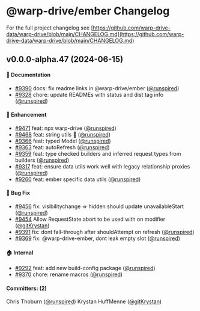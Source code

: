 # @warp-drive/ember Changelog

For the full project changelog see [https://github.com/warp-drive-data/warp-drive/blob/main/CHANGELOG.md](https://github.com/warp-drive-data/warp-drive/blob/main/CHANGELOG.md)

## v0.0.0-alpha.47 (2024-06-15)

#### :memo: Documentation

* [#9390](https://github.com/warp-drive-data/warp-drive/pull/9390) docs: fix readme links in @warp-drive/ember ([@runspired](https://github.com/runspired))
* [#9328](https://github.com/warp-drive-data/warp-drive/pull/9328) chore: update READMEs with status and dist tag info ([@runspired](https://github.com/runspired))

#### :rocket: Enhancement

* [#9471](https://github.com/warp-drive-data/warp-drive/pull/9471) feat: npx warp-drive ([@runspired](https://github.com/runspired))
* [#9468](https://github.com/warp-drive-data/warp-drive/pull/9468) feat: string utils 🌌  ([@runspired](https://github.com/runspired))
* [#9366](https://github.com/warp-drive-data/warp-drive/pull/9366) feat: typed Model ([@runspired](https://github.com/runspired))
* [#9363](https://github.com/warp-drive-data/warp-drive/pull/9363) feat: <Request /> autoRefresh ([@runspired](https://github.com/runspired))
* [#9359](https://github.com/warp-drive-data/warp-drive/pull/9359) feat: type checked builders and inferred request types from builders ([@runspired](https://github.com/runspired))
* [#9317](https://github.com/warp-drive-data/warp-drive/pull/9317) feat: ensure data utils work well with legacy relationship proxies ([@runspired](https://github.com/runspired))
* [#9260](https://github.com/warp-drive-data/warp-drive/pull/9260) feat: ember specific data utils ([@runspired](https://github.com/runspired))

#### :bug: Bug Fix

* [#9456](https://github.com/warp-drive-data/warp-drive/pull/9456) fix: visibilitychange => hidden should update unavailableStart ([@runspired](https://github.com/runspired))
* [#9454](https://github.com/warp-drive-data/warp-drive/pull/9454) Allow RequestState.abort to be used with on modifier ([@gitKrystan](https://github.com/gitKrystan))
* [#9391](https://github.com/warp-drive-data/warp-drive/pull/9391) fix: dont fall-through after shouldAttempt on refresh ([@runspired](https://github.com/runspired))
* [#9369](https://github.com/warp-drive-data/warp-drive/pull/9369) fix: @warp-drive-ember, dont leak empty slot ([@runspired](https://github.com/runspired))

#### :house: Internal

* [#9292](https://github.com/warp-drive-data/warp-drive/pull/9292) feat: add new build-config package ([@runspired](https://github.com/runspired))
* [#9370](https://github.com/warp-drive-data/warp-drive/pull/9370) chore: rename macros ([@runspired](https://github.com/runspired))

#### Committers: (2)

Chris Thoburn ([@runspired](https://github.com/runspired))
Krystan HuffMenne ([@gitKrystan](https://github.com/gitKrystan))

